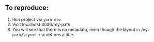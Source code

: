 ## To reproduce:

1. Run project via `yarn dev`
2. Visit localhost:3000/my-path
3. You will see that there is no metadata, even though the layout in `/my-path/layout.tsx` defines a title.
